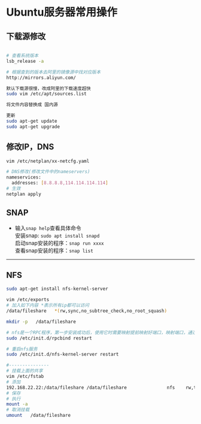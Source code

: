 # Ubuntu服务器常用操作

## 下载源修改

```bash

# 查看系统版本
lsb_release -a

# 根据查到的版本去阿里的镜像源中找对应版本
http://mirrors.aliyun.com/

默认下载源很慢，改成阿里的下载速度超快
sudo vim /etc/apt/sources.list

将文件内容替换成 国内源

更新
sudo apt-get update
sudo apt-get upgrade
```

## 修改IP，DNS

```bash
vim /etc/netplan/xx-netcfg.yaml

# DNS修改(修改文件中的nameservers)
nameservices:
  addresses: [8.8.8.8,114.114.114.114]
# 生效
netplan apply
```

## SNAP

* 输入`snap help`查看具体命令  
安装snap: `sudo apt install snapd`  
启动snap安装的程序：`snap run xxxx`  
查看snap安装的程序：`snap list`  

---

## NFS

```bash
sudo apt-get install nfs-kernel-server

vim /etc/exports
# 加入如下内容 *表示所有ip都可以访问
/data/fileshare   *(rw,sync,no_subtree_check,no_root_squash)

mkdir -p   /data/fileshare

# nfs是一个RPC程序，第一步安装成功后，使用它时需要映射提前映射好端口，映射端口，通过rpcbind 设定
sudo /etc/init.d/rpcbind restart

# 重启nfs服务
sudo /etc/init.d/nfs-kernel-server restart 

#---------------
# 挂载上面的共享
vim /etc/fstab
# 添加
192.168.22.22:/data/fileshare /data/fileshare               nfs    rw,tcp,soft  0  0
# 保存
# 执行
mount -a
# 取消挂载
umount   /data/fileshare   
```